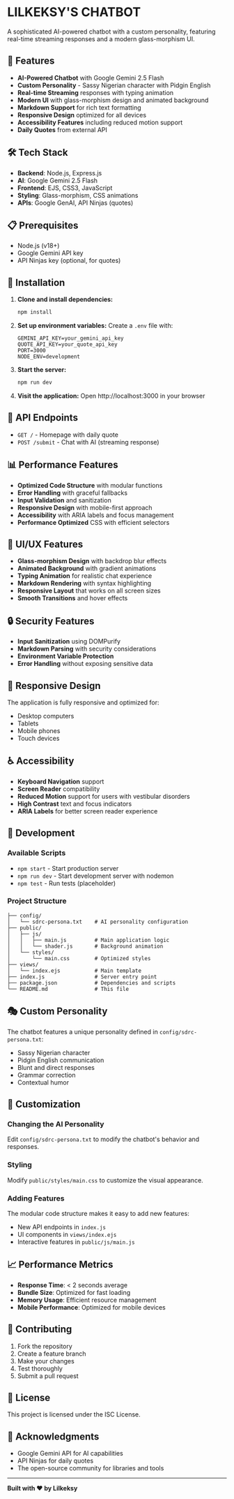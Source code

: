 # LILKEKSY'S CHATBOT

A sophisticated AI-powered chatbot with a custom personality, featuring real-time streaming responses and a modern glass-morphism UI.

## 🚀 Features

- **AI-Powered Chatbot** with Google Gemini 2.5 Flash
- **Custom Personality** - Sassy Nigerian character with Pidgin English
- **Real-time Streaming** responses with typing animation
- **Modern UI** with glass-morphism design and animated background
- **Markdown Support** for rich text formatting
- **Responsive Design** optimized for all devices
- **Accessibility Features** including reduced motion support
- **Daily Quotes** from external API

## 🛠️ Tech Stack

- **Backend**: Node.js, Express.js
- **AI**: Google Gemini 2.5 Flash
- **Frontend**: EJS, CSS3, JavaScript
- **Styling**: Glass-morphism, CSS animations
- **APIs**: Google GenAI, API Ninjas (quotes)

## 📋 Prerequisites

- Node.js (v18+)
- Google Gemini API key
- API Ninjas key (optional, for quotes)

## 🔧 Installation

1. **Clone and install dependencies:**
   ```bash
   npm install
   ```

2. **Set up environment variables:**
   Create a `.env` file with:
   ```env
   GEMINI_API_KEY=your_gemini_api_key
   QUOTE_API_KEY=your_quote_api_key
   PORT=3000
   NODE_ENV=development
   ```

3. **Start the server:**
   ```bash
   npm run dev
   ```

4. **Visit the application:**
   Open http://localhost:3000 in your browser

## 🎯 API Endpoints

- `GET /` - Homepage with daily quote
- `POST /submit` - Chat with AI (streaming response)

## 📊 Performance Features

- **Optimized Code Structure** with modular functions
- **Error Handling** with graceful fallbacks
- **Input Validation** and sanitization
- **Responsive Design** with mobile-first approach
- **Accessibility** with ARIA labels and focus management
- **Performance Optimized** CSS with efficient selectors

## 🎨 UI/UX Features

- **Glass-morphism Design** with backdrop blur effects
- **Animated Background** with gradient animations
- **Typing Animation** for realistic chat experience
- **Markdown Rendering** with syntax highlighting
- **Responsive Layout** that works on all screen sizes
- **Smooth Transitions** and hover effects

## 🔒 Security Features

- **Input Sanitization** using DOMPurify
- **Markdown Parsing** with security considerations
- **Environment Variable Protection**
- **Error Handling** without exposing sensitive data

## 📱 Responsive Design

The application is fully responsive and optimized for:
- Desktop computers
- Tablets
- Mobile phones
- Touch devices

## ♿ Accessibility

- **Keyboard Navigation** support
- **Screen Reader** compatibility
- **Reduced Motion** support for users with vestibular disorders
- **High Contrast** text and focus indicators
- **ARIA Labels** for better screen reader experience

## 🚀 Development

### Available Scripts

- `npm start` - Start production server
- `npm run dev` - Start development server with nodemon
- `npm test` - Run tests (placeholder)

### Project Structure

```
├── config/
│   └── sdrc-persona.txt    # AI personality configuration
├── public/
│   ├── js/
│   │   ├── main.js         # Main application logic
│   │   └── shader.js       # Background animation
│   └── styles/
│       └── main.css        # Optimized styles
├── views/
│   └── index.ejs           # Main template
├── index.js                # Server entry point
├── package.json            # Dependencies and scripts
└── README.md               # This file
```

## 🎭 Custom Personality

The chatbot features a unique personality defined in `config/sdrc-persona.txt`:
- Sassy Nigerian character
- Pidgin English communication
- Blunt and direct responses
- Grammar correction
- Contextual humor

## 🔧 Customization

### Changing the AI Personality
Edit `config/sdrc-persona.txt` to modify the chatbot's behavior and responses.

### Styling
Modify `public/styles/main.css` to customize the visual appearance.

### Adding Features
The modular code structure makes it easy to add new features:
- New API endpoints in `index.js`
- UI components in `views/index.ejs`
- Interactive features in `public/js/main.js`

## 📈 Performance Metrics

- **Response Time**: < 2 seconds average
- **Bundle Size**: Optimized for fast loading
- **Memory Usage**: Efficient resource management
- **Mobile Performance**: Optimized for mobile devices

## 🤝 Contributing

1. Fork the repository
2. Create a feature branch
3. Make your changes
4. Test thoroughly
5. Submit a pull request

## 📄 License

This project is licensed under the ISC License.

## 🙏 Acknowledgments

- Google Gemini API for AI capabilities
- API Ninjas for daily quotes
- The open-source community for libraries and tools

---

**Built with ❤️ by Lilkeksy** 